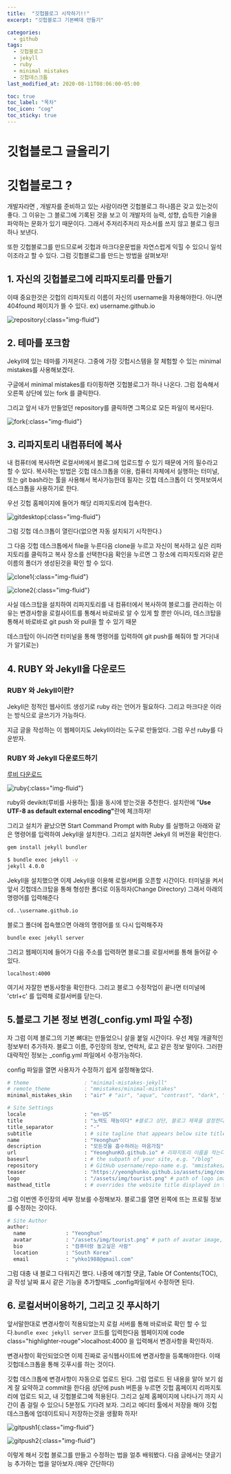 ```yaml
---
title:  "깃헙블로그 시작하기!!"
excerpt: "깃헙블로그 기본뼈대 만들기"

categories:
  - github
tags:
  - 깃헙블로그
  - jekyll
  - ruby
  - minimal mistakes
  - 깃헙데스크톱
last_modified_at: 2020-08-11T08:06:00-05:00

toc: true
toc_label: "목차"
toc_icon: "cog"
toc_sticky: true
---
```


# 깃헙블로그 글올리기

# 깃헙블로그 ?
<p>개발자라면 , 개발자를 준비하고 있는 사람이라면 깃헙블로그 하나쯤은 갖고 있는것이 좋다. 그 이유는 그 블로그에 기록된 것을 보고 이 개발자의 능력, 성향, 습득한 기술을 파악하는 문화가 있기 때문이다. 그래서 주저리주저리 자소서를 쓰지 않고 블로그 링크하나 보낸다. 

<p>또한 깃헙블로그를 만드므로써 깃헙과 마크다운문법을 자연스럽게 익힐 수 있으니 일석 이조라고 할 수 있다. 그럼 깃헙블로그를 만드는 방법을 살펴보자!</p>

## 1. 자신의 깃헙블로그에 리파지토리를 만들기
<p>이때 중요한것은 깃헙의 리파지토리 이름이 자신의 username을 차용해야한다. 아니면 404found 페이지가 뜰 수 있다. ex) username.github.io</p>

![repository](https://yeonghunko.github.io/assets/img/github-blog-start/my-repository.png){:class="img-fluid"}


## 2. 테마를 포크함
<p>Jekyll에 있는 테마를 가져온다. 그중에 가장 깃헙시스템을 잘 체험할 수 있는 minimal mistakes를 사용해보겠다.</p>

<p>구글에서 minimal mistakes를 타이핑하면 깃헙블로그가 하나 나온다. 그럼 접속해서 오른쪽 상단에 있는 fork 를 클릭한다. 

<p>그리고 앞서 내가 만들었던 repository를 클릭하면 그쪽으로 모든 파일이 복사된다.</p>

![fork](https://yeonghunko.github.io/assets/img/github-blog-start/fork.png){:class="img-fluid"}

## 3. 리파지토리 내컴퓨터에 복사
<p>내 컴퓨터에 복사하면 로컬서버에서 블로그에 업로드할 수 있기 때문에 거의 필수라고 할 수 있다. 복사하는 방법은 깃헙 데스크톱을 이용, 컴퓨터 자체에서 실행하는 터미널, 또는 git bash라는 툴을 사용해서 복사가능한데 필자는 깃헙 데스크톱이 더 멋져보여서 데스크톱을 사용하기로 한다.</p>

<p>우선 깃헙 홈페이지에 들어가 해당 리파지토리에 접속한다.</p>

![gitdesktop](https://yeonghunko.github.io/assets/img/github-blog-start/gitdesktop.png){:class="img-fluid"}

<p>그럼 깃헙 데스크톱이 열린다(없으면 자동 설치되기 시작한다.) </p>

<p>그 다음 깃헙 데스크톱에서 file을 누른다음 clone을 누르고 자신이 복사하고 싶은 리파지토리를 클릭하고 복사 장소를 선택한다음 확인을 누르면 그 장소에 리파지토리와 같은 이름의 폴더가 생성된것을 확인 할 수 있다.</p>

![clone1](https://yeonghunko.github.io/assets/img/github-blog-start/clone1.png){:class="img-fluid"}

<p></p>

![clone2](https://yeonghunko.github.io/assets/img/github-blog-start/clone2.png){:class="img-fluid"}

<p>사실 데스크탑을 설치하여 리파지토리를 내 컴퓨터에서 복사하여 블로그를 관리하는 이유는 변경사항을 로컬사이트를 통해서 바로바로 알 수 있게 할 뿐만 아니라, 데스크탑을 통해서 바로바로 git push 와 pull을 할 수 있기 때문</p>

<p>데스크탑이 아니라면 터미널을 통해 명령어를 입력하여 git push를 해줘야 할 거다(내가 알기로는)</p>

## 4. RUBY 와 Jekyll을 다운로드
### RUBY 와 Jekyll이란?
<p>Jekyll은 정적인 웹사이트 생성기로 ruby 라는 언어가 필요하다. 그리고 마크다운 이라는 방식으로 글쓰기가 가능하다.</p>

<p>지금 글을 작성하는 이 웹페이지도 Jekyll이라는 도구로 만들었다. 그럼 우선 ruby를 다운받자.</p>

### RUBY 와 Jekyll 다운로드하기
[루비 다운로드](https://rubyinstaller.org/downloads/)

![ruby](https://yeonghunko.github.io/assets/img/github-blog-start/ruby.png){:class="img-fluid"}

<p>ruby와 devikit(루비를 사용하는 툴)을 동시에 받는것을 추천한다. 설치란에 "<strong>Use UTF-8 as default external encoding"</strong>란에 체크하자!</p>

<p>그리고 설치가 끝났으면 Start Command Prompt with Ruby 를 실행하고 아래와 같은 명령어를 입력하여 Jekyll을 설치한다. 그리고 설치하면 Jekyll 의 버전을 확인한다.  </p>

```bash
gem install jekyll bundler
```

```bash
$ bundle exec jekyll -v
jekyll 4.0.0
```

<p>Jekyll을 설치했으면 이제 Jekyll을 이용해 로컬서버를 오픈할 시간이다. 터미널을 켜서 앞서 깃헙데스크탑을 통해 형성한 폴더로 이동하자(Change Directory) 그래서 아래의 명령어를 입력해준다</p>

```bash
cd..\username.github.io
```

<p>블로그 폴더에 접속했으면 아래의 명령어를 또 다시 입력해주자</p>


```bash
bundle exec jekyll server
```


<p>그리고 웹페이지에 들어가 다음 주소를 입력하면 블로그를 로컬서버를 통해 들어갈 수 있다.</p>
<code class="highlighter-rouge">localhost:4000</code> 

<p>여기서 자잘한 변동사항을 확인한다. 그리고 블로그 수정작업이 끝나면 터미널에 'ctrl+c' 를 입력해 로컬서버를 닫는다.</p>


## 5.블로그 기본 정보 변경(_config.yml 파일 수정)
<p>자 그럼 이제 블로그의 기본 뼈대는 만들었으니 살을 붙일 시간이다. 우선 제일 개괄적인 정보부터 추가하자. 블로그 이름, 주인장의 정보, 연락처, 로고 같은 정보 말이다. 그러한 대략적인 정보는 _config.yml 파일에서 수정가능하다.</p>

<p>config 파일을 열면 사용자가 수정하기 쉽게 설정해놓았다.</p>

```bash
# theme                  : "minimal-mistakes-jekyll"
# remote_theme           : "mmistakes/minimal-mistakes"
minimal_mistakes_skin    : "air" # "air", "aqua", "contrast", "dark", "dirt", "neon", "mint", "plum", "sunrise" #테마를 설정한다

# Site Settings
locale                   : "en-US"
title                    : "노력도 재능이다" #블로그 상단, 블로그 제목을 설정한다
title_separator          : "-"
subtitle                 : # site tagline that appears below site title in masthead
name                     : "Yeonghun" 
description              : "모든것을 흡수하려는 마음가짐" 
url                      : "YeonghunKO.github.io" # 리파지토리 이름을 적는다.
baseurl                  : # the subpath of your site, e.g. "/blog"
repository               : # GitHub username/repo-name e.g. "mmistakes/minimal-mistakes"
teaser                   : "https://yeonghunko.github.io/assets/img/cover.JPG" # full path를 적어준다.
logo                     : "/assets/img/tourist.png" # path of logo image to display in the masthead, e.g. "/assets/images/88x88.png"
masthead_title           : # overrides the website title displayed in the masthead, use " " for no title
```

<p>그럼 이번엔 주인장의 세부 정보를 수정해보자. 블로그를 열면 왼쪽에 뜨는 프로필 정보를 수정하는 것이다.</p>

```bash
# Site Author
author:
  name             : "Yeonghun" 
  avatar           : "/assets/img/tourist.png" # path of avatar image, e.g. "/assets/images/bio-photo.jpg" #프로필 사진.
  bio              : "컴퓨터랑 놀고싶은 사람"
  location         : "South Korea"
  email            : "yhko1988@gmail.com"
```

<p>그럼 대충 내 블로그 다워지긴 했다. 나중에 얘기할 댓글, Table Of Contents(TOC), 글 작성 날짜 표시 같은 기능을 추가할때도 _config파일에서 수정하면 된다.</p>

## 6. 로컬서버이용하기, 그리고 깃 푸시하기
<p>앞서말한대로 변경사항이 적용되었는지 로컬 서버를 통해 바로바로 확인 할 수 있다.<code class="highlighter-rouge">bundle exec jekyll server</code> 코드를 입력한다음 웹페이지에 code class="highlighter-rouge">localhost:4000</code> 을 입력해서 변경사항을 확인하자. </p>

<p>변경사항이 확인되었으면 이제 진짜로 공식웹사이트에 변경사항을 등록해야한다. 이때 깃헙데스크톱을 통해 깃푸시를 하는 것이다.</p>

<p>깃헙 데스크톱에 변경사항이 자동으로 업로드 된다. 그럼 업로드 된 내용을 알아 보기 쉽게 잘 요약하고 commit을 한다음 상단에 push 버튼을 누르면 깃헙 홈페이지 리파지토리에 업로드 되고, 내 깃헙블로그에 적용된다. 그리고 실제 홈페이지에 나타나기 까지 시간이 좀 걸릴 수 있으니 5분정도 기다려 보자. 그리고 에디터 툴에서 저장을 해야 깃헙 데스크톱에 업데이트되니 저장하는것을 생활화 하자!</p>

![gitpush1](https://yeonghunko.github.io/assets/img/github-blog-start/gitpush1.png){:class="img-fluid"}

![gitpush2](https://yeonghunko.github.io/assets/img/github-blog-start/gitpush2.png){:class="img-fluid"}

<p>이렇게 해서 깃헙 블로그를 만들고 수정하는 법을 얼추 배워봤다. 다음 글에서는 댓글기능 추가하는 법을 알아보자.(매우 간단하다)</p>
<p></p>




